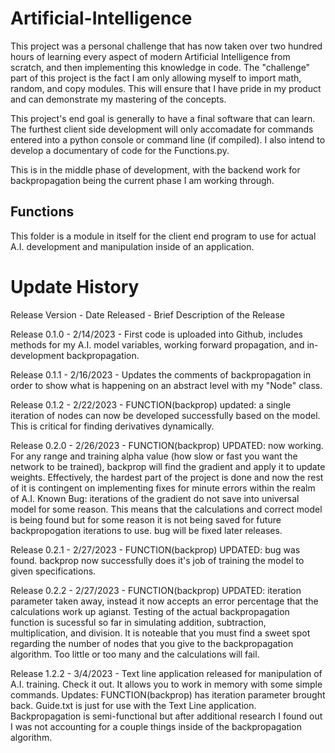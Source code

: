 # Artificial-Intelligence
This project was a personal challenge that has now taken over two hundred hours of learning every aspect of modern Artificial Intelligence from scratch, and then implementing this knowledge in code. The "challenge" part of this project is the fact I am only allowing myself to import math, random, and copy modules. This will ensure that I have pride in my product and can demonstrate my mastering of the concepts.  

This project's end goal is generally to have a final software that can learn. The furthest client side development will only accomadate for commands entered into a python console or command line (if compiled). I also intend to develop a documentary of code for the Functions.py. 

This is in the middle phase of development, with the backend work for backpropagation being the current phase I am working through. 

## Functions 
This folder is a module in itself for the client end program to use for actual A.I. development and manipulation inside of an application. 


# Update History 

Release Version - Date Released - Brief Description of the Release 

Release 0.1.0 - 2/14/2023 - First code is uploaded into Github, includes methods for my A.I. model variables, working forward propagation, and in-development          backpropagation. 

Release 0.1.1 - 2/16/2023 - Updates the comments of backpropagation in order to show what is happening on an abstract level with my "Node" class. 

Release 0.1.2 - 2/22/2023 - FUNCTION(backprop) updated: a single iteration of nodes can now be developed successfully based on the model. This is critical for finding derivatives dynamically. 

Release 0.2.0 - 2/26/2023 - FUNCTION(backprop) UPDATED: now working. For any range and training alpha value (how slow or fast you want the network to be trained), backprop will find the gradient and apply it to update weights. Effectively, the hardest part of the project is done and now the rest of it is contingent on implementing fixes for minute errors within the realm of A.I. Known Bug: iterations of the gradient do not save into universal model for some reason. This means that the calculations and correct model is being found but for some reason it is not being saved for future backpropogation iterations to use. bug will be fixed later releases.

Release 0.2.1 - 2/27/2023 - FUNCTION(backprop) UPDATED: bug was found. backprop now successfully does it's job of training the model to given specifications. 

Release 0.2.2 - 2/27/2023 - FUNCTION(backprop) UPDATED: iteration parameter taken away, instead it now accepts an error percentage that the calculations work up agianst. Testing of the actual backpropagation function is sucessful so far in simulating addition, subtraction, multiplication, and division. It is noteable that you must find a sweet spot regarding the number of nodes that you give to the backpropagation algorithm. Too little or too many and the calculations will fail. 

Release 1.2.2 - 3/4/2023 - Text line application released for manipulation of A.I. training. Check it out. It allows you to work in memory with some simple commands. Updates: FUNCTION(backprop) has iteration parameter brought back. Guide.txt is just for use with the Text Line application. Backpropagation is semi-functional but after additional research I found out I was not accounting for a couple things inside of the backpropagation algorithm. 
